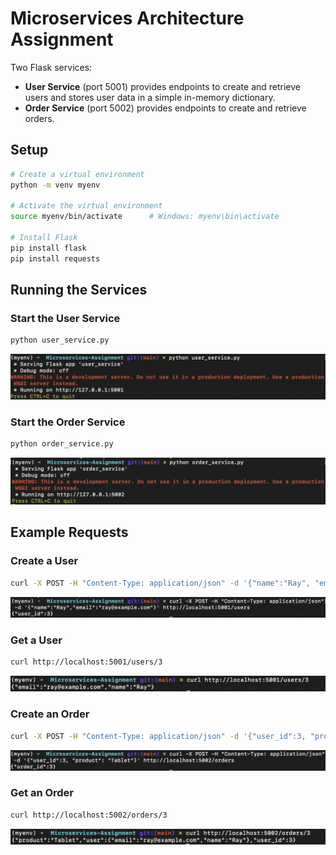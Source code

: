 # Microservices Architecture Assignment

Two Flask services:
- **User Service** (port 5001) provides endpoints to create and retrieve users and stores user data in a simple in-memory dictionary.
- **Order Service** (port 5002) provides endpoints to create and retrieve orders.

## Setup
```bash
# Create a virtual environment
python -m venv myenv

# Activate the virtual environment
source myenv/bin/activate      # Windows: myenv\bin\activate

# Install Flask
pip install flask
pip install requests
```

## Running the Services
### Start the User Service
```bash
python user_service.py
```
![](screenshots/ss1.png)

### Start the Order Service
```bash
python order_service.py
```
![](screenshots/ss2.png)

## Example Requests

### Create a User
```bash
curl -X POST -H "Content-Type: application/json" -d '{"name":"Ray", "email": "ray@example.com"}' http://localhost:5001/users
```
![](screenshots/ss3.png)

### Get a User
```bash
curl http://localhost:5001/users/3
```
![](screenshots/ss4.png)

### Create an Order
```bash
curl -X POST -H "Content-Type: application/json" -d '{"user_id":3, "product": "Tablet"}' http://localhost:5002/orders
```
![](screenshots/ss5.png)

### Get an Order
```bash
curl http://localhost:5002/orders/3
```
![](screenshots/ss6.png)
